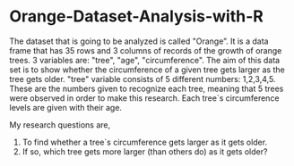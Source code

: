 # Orange-Dataset-Analysis-with-R

The dataset that is going to be analyzed is called "Orange”. It is a data frame that has 35
rows and 3 columns of records of the growth of orange trees. 3 variables are: "tree", "age",
"circumference". The aim of this data set is to show whether the circumference of a given tree
gets larger as the tree gets older. "tree" variable consists of 5 different numbers: 1,2,3,4,5.
These are the numbers given to recognize each tree, meaning that 5 trees were observed in
order to make this research. Each tree`s circumference levels are given with their age.


My research questions are,
1. To find whether a tree`s circumference gets larger as it gets older.
2. If so, which tree gets more larger (than others do) as it gets older?
